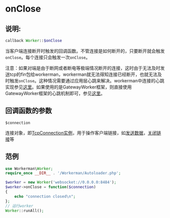 # onClose
## 说明:
```php
callback Worker::$onClose
```

当客户端连接断开时触发的回调函数。不管连接是如何断开的，只要断开就会触发```onClose```。每个连接只会触发一次```onClose```。

注意：如果对端是由于断网或者断电等极端情况断开的连接，这时由于无法及时发送tcp的fin包给workerman，workerman就无法得知连接已经断开，也就无法及时触发```onClose```。这种情况需要通过应用层心跳来解决。workerman中连接的心跳实现参见[这里](315282)。如果使用的是GatewayWorker框架，则直接使用GatewayWorker框架的心跳机制即可，参见[这里](http://workerman.net/gatewaydoc/gateway-worker-development/heartbeat.html)。

## 回调函数的参数

 ``` $connection ```

连接对象，即[TcpConnection实例](http://doc.workerman.net/315157)，用于操作客户端链接，如[发送数据](http://doc.workerman.net/315165)，[关闭链接](http://doc.workerman.net/315168)等


## 范例

```php
use Workerman\Worker;
require_once __DIR__ . '/Workerman/Autoloader.php';

$worker = new Worker('websocket://0.0.0.0:8484');
$worker->onClose = function($connection)
{
    echo "connection closed\n";
};
// 运行worker
Worker::runAll();
```
